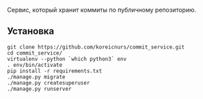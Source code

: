 Сервис, который хранит коммиты по публичному репозиторию.



## Установка

```
git clone https://github.com/koreicnurs/commit_service.git
cd commit_service/
virtualenv --python `which python3` env
. env/bin/activate
pip install -r requirements.txt
./manage.py migrate
./manage.py createsuperuser
./manage.py runserver
```
